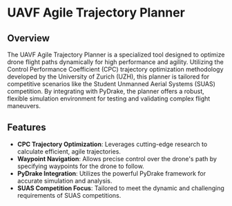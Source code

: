 # UAVF Agile Trajectory Planner

## Overview
The UAVF Agile Trajectory Planner is a specialized tool designed to optimize drone flight paths dynamically for high performance and agility. Utilizing the Control Performance Coefficient (CPC) trajectory optimization methodology developed by the University of Zurich (UZH), this planner is tailored for competitive scenarios like the Student Unmanned Aerial Systems (SUAS) competition. By integrating with PyDrake, the planner offers a robust, flexible simulation environment for testing and validating complex flight maneuvers.

## Features
- **CPC Trajectory Optimization**: Leverages cutting-edge research to calculate efficient, agile trajectories.
- **Waypoint Navigation**: Allows precise control over the drone's path by specifying waypoints for the drone to follow.
- **PyDrake Integration**: Utilizes the powerful PyDrake framework for accurate simulation and analysis.
- **SUAS Competition Focus**: Tailored to meet the dynamic and challenging requirements of SUAS competitions.